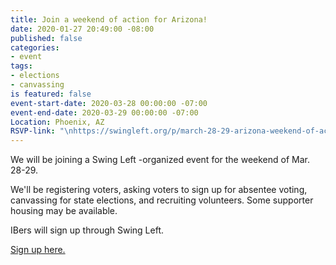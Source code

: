 ```yaml
---
title: Join a weekend of action for Arizona!
date: 2020-01-27 20:49:00 -08:00
published: false
categories:
- event
tags:
- elections
- canvassing
is featured: false
event-start-date: 2020-03-28 00:00:00 -07:00
event-end-date: 2020-03-29 00:00:00 -07:00
Location: Phoenix, AZ
RSVP-link: "\nhttps://swingleft.org/p/march-28-29-arizona-weekend-of-action-in-phoenix "
---
```


We will be joining a Swing Left -organized event for the weekend of Mar. 28-29.

We'll be registering voters, asking voters to sign up for absentee voting, canvassing for state elections, and recruiting volunteers. Some supporter housing may be available.

IBers will sign up through Swing Left.

[Sign up here.]( https://swingleft.org/p/march-28-29-arizona-weekend-of-action-in-phoenix  ) 